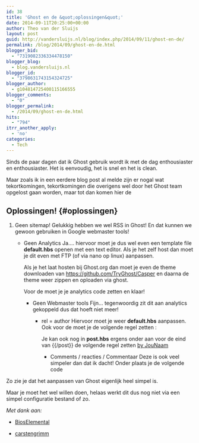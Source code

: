 ```yaml
---
id: 38
title: 'Ghost en de &quot;oplossingen&quot;'
date: 2014-09-11T20:25:00+00:00
author: Theo van der Sluijs
layout: post
guid: http://vandersluijs.nl/blog/index.php/2014/09/11/ghost-en-de/
permalink: /blog/2014/09/ghost-en-de.html
blogger_bid:
  - "7319082336334478150"
blogger_blog:
  - blog.vandersluijs.nl
blogger_id:
  - "3798631743154324725"
blogger_author:
  - g104814725400115166555
blogger_comments:
  - "0"
blogger_permalink:
  - /2014/09/ghost-en-de.html
hits:
  - "794"
itrr_another_apply:
  - 'no'
categories:
  - Tech
---
```

Sinds de paar dagen dat ik Ghost gebruik wordt ik met de dag enthousiaster en enthousiaster. Het is eenvoudig, het is snel en het is clean.

Maar zoals ik in een eerdere blog post al melde zijn er nogal wat tekortkomingen, tekortkomingen die overigens wel door het Ghost team opgelost gaan worden, maar tot dan komen hier de 

## Oplossingen! {#oplossingen}

</p> 

  1. Geen sitemap! 
    Gelukkig hebben we wel RSS in Ghost! En dat kunnen we gewoon gebruiken in Google webmaster tools!</li> 
    
    
    
      * Geen Analytics 
        Ja&#8230;. hiervoor moet je dus wel even een template file **default.hbs** openen met een text editor. Als je het zelf host dan moet je dit even met FTP (of via nano op linux) aanpassen. 
        
        Als je het laat hosten bij Ghost.org dan moet je even de theme downloaden van <https://github.com/TryGhost/Casper> en daarna de theme weer zippen en oploaden via ghost. 
        
        Voor de </head> moet je je analytics code zetten en klaar!</li> 
        
        
        
          * Geen Webmaster tools 
            Fijn&#8230; tegenwoordig zit dit aan analytics gekoppeld dus dat hoeft niet meer!</li> 
            
            
            
              * rel = author 
                Hiervoor moet je weer **default.hbs** aanpassen. Ook voor de </head> moet je de volgende regel zetten : <link href="https://plus.google.com/+hierjounaamofgooglenummer" rel="author" /> 
                
                Je kan ook nog in **post.hbs** ergens onder aan voor de eind van {{/post}} de volgende regel zetten <a href="https://plus.google.com/+hierjounaamofgooglenummer?rel=author">by JouNaam </a></li> 
                
                
                
                  * Comments / reacties / Commentaar 
                    Deze is ook veel simpeler dan dat ik dacht! Onder </footer> plaats je de volgende code </li> 
                    
                    </ol> 
                    
                    Zo zie je dat het aanpassen van Ghost eigenlijk heel simpel is.
                    
                    Maar je moet het wel willen doen, helaas werkt dit dus nog niet via een simpel configuratie bestand of zo.
                    
                    _Met dank aan:_
                    
                    </p> 
                    
                      * [BiosElemental](http://bioselemental.com/ghost-adding-google-comments/)
                    
                    
                      * [carstengrimm](https://ghost.org/carstengrimm/)
                    </ul>